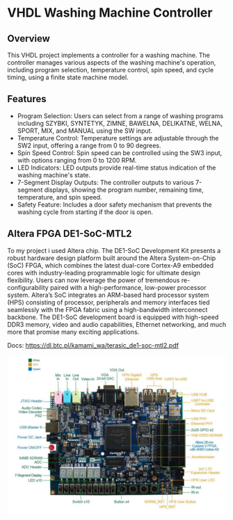 # VHDL Washing Machine Controller

## Overview

This VHDL project implements a controller for a washing machine. The controller manages various aspects of the washing machine's operation, including program selection, temperature control, spin speed, and cycle timing, using a finite state machine model.

## Features

- Program Selection: Users can select from a range of washing programs including SZYBKI, SYNTETYK, ZIMNE, BAWELNA, DELIKATNE, WELNA, SPORT, MIX, and MANUAL using the SW input.
- Temperature Control: Temperature settings are adjustable through the SW2 input, offering a range from 0 to 90 degrees.
- Spin Speed Control: Spin speed can be controlled using the SW3 input, with options ranging from 0 to 1200 RPM.
- LED Indicators: LED outputs provide real-time status indication of the washing machine's state.
- 7-Segment Display Outputs: The controller outputs to various 7-segment displays, showing the program number, remaining time, temperature, and spin speed.
- Safety Feature: Includes a door safety mechanism that prevents the washing cycle from starting if the door is open.


## Altera FPGA DE1-SoC-MTL2
To my project i used Altera chip. The DE1-SoC Development Kit presents a robust hardware design platform built around the Altera
System-on-Chip (SoC) FPGA, which combines the latest dual-core Cortex-A9 embedded cores
with industry-leading programmable logic for ultimate design flexibility. Users can now leverage
the power of tremendous re-configurability paired with a high-performance, low-power processor
system. Altera’s SoC integrates an ARM-based hard processor system (HPS) consisting of processor,
peripherals and memory interfaces tied seamlessly with the FPGA fabric using a high-bandwidth
interconnect backbone. The DE1-SoC development board is equipped with high-speed DDR3
memory, video and audio capabilities, Ethernet networking, and much more that promise many
exciting applications.

Docs: https://dl.btc.pl/kamami_wa/terasic_de1-soc-mtl2.pdf

<img src="Altera/Altera_FPGA.JPG">
